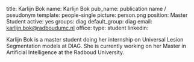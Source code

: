 title: Karlijn Bok
name: Karlijn Bok
pub_name: publication name / pseudonym
template: people-single
picture: person.png
position: Master Student
active: yes
groups: diag
default_group: diag
email: karlijn.bok@radboudumc.nl
office: 
type: student
linkedin: 

Karlijn Bok is a master student doing her internship on Universal Lesion Segmentation models at DIAG. She is currently working on her Master in Artificial Intelligence at the Radboud University.
